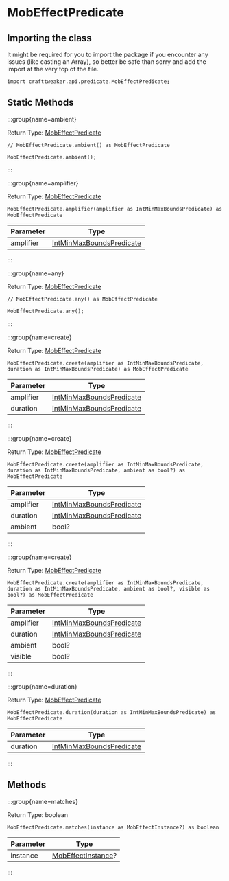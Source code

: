 # MobEffectPredicate

## Importing the class

It might be required for you to import the package if you encounter any issues (like casting an Array), so better be safe than sorry and add the import at the very top of the file.
```zenscript
import crafttweaker.api.predicate.MobEffectPredicate;
```


## Static Methods

:::group{name=ambient}

Return Type: [MobEffectPredicate](/vanilla/api/predicate/MobEffectPredicate)

```zenscript
// MobEffectPredicate.ambient() as MobEffectPredicate

MobEffectPredicate.ambient();
```

:::

:::group{name=amplifier}

Return Type: [MobEffectPredicate](/vanilla/api/predicate/MobEffectPredicate)

```zenscript
MobEffectPredicate.amplifier(amplifier as IntMinMaxBoundsPredicate) as MobEffectPredicate
```

| Parameter |                                    Type                                     |
|-----------|-----------------------------------------------------------------------------|
| amplifier | [IntMinMaxBoundsPredicate](/vanilla/api/predicate/IntMinMaxBoundsPredicate) |


:::

:::group{name=any}

Return Type: [MobEffectPredicate](/vanilla/api/predicate/MobEffectPredicate)

```zenscript
// MobEffectPredicate.any() as MobEffectPredicate

MobEffectPredicate.any();
```

:::

:::group{name=create}

Return Type: [MobEffectPredicate](/vanilla/api/predicate/MobEffectPredicate)

```zenscript
MobEffectPredicate.create(amplifier as IntMinMaxBoundsPredicate, duration as IntMinMaxBoundsPredicate) as MobEffectPredicate
```

| Parameter |                                    Type                                     |
|-----------|-----------------------------------------------------------------------------|
| amplifier | [IntMinMaxBoundsPredicate](/vanilla/api/predicate/IntMinMaxBoundsPredicate) |
| duration  | [IntMinMaxBoundsPredicate](/vanilla/api/predicate/IntMinMaxBoundsPredicate) |


:::

:::group{name=create}

Return Type: [MobEffectPredicate](/vanilla/api/predicate/MobEffectPredicate)

```zenscript
MobEffectPredicate.create(amplifier as IntMinMaxBoundsPredicate, duration as IntMinMaxBoundsPredicate, ambient as bool?) as MobEffectPredicate
```

| Parameter |                                    Type                                     |
|-----------|-----------------------------------------------------------------------------|
| amplifier | [IntMinMaxBoundsPredicate](/vanilla/api/predicate/IntMinMaxBoundsPredicate) |
| duration  | [IntMinMaxBoundsPredicate](/vanilla/api/predicate/IntMinMaxBoundsPredicate) |
| ambient   | bool?                                                                       |


:::

:::group{name=create}

Return Type: [MobEffectPredicate](/vanilla/api/predicate/MobEffectPredicate)

```zenscript
MobEffectPredicate.create(amplifier as IntMinMaxBoundsPredicate, duration as IntMinMaxBoundsPredicate, ambient as bool?, visible as bool?) as MobEffectPredicate
```

| Parameter |                                    Type                                     |
|-----------|-----------------------------------------------------------------------------|
| amplifier | [IntMinMaxBoundsPredicate](/vanilla/api/predicate/IntMinMaxBoundsPredicate) |
| duration  | [IntMinMaxBoundsPredicate](/vanilla/api/predicate/IntMinMaxBoundsPredicate) |
| ambient   | bool?                                                                       |
| visible   | bool?                                                                       |


:::

:::group{name=duration}

Return Type: [MobEffectPredicate](/vanilla/api/predicate/MobEffectPredicate)

```zenscript
MobEffectPredicate.duration(duration as IntMinMaxBoundsPredicate) as MobEffectPredicate
```

| Parameter |                                    Type                                     |
|-----------|-----------------------------------------------------------------------------|
| duration  | [IntMinMaxBoundsPredicate](/vanilla/api/predicate/IntMinMaxBoundsPredicate) |


:::

## Methods

:::group{name=matches}

Return Type: boolean

```zenscript
MobEffectPredicate.matches(instance as MobEffectInstance?) as boolean
```

| Parameter |                                Type                                |
|-----------|--------------------------------------------------------------------|
| instance  | [MobEffectInstance](/vanilla/api/entity/effect/MobEffectInstance)? |


:::


